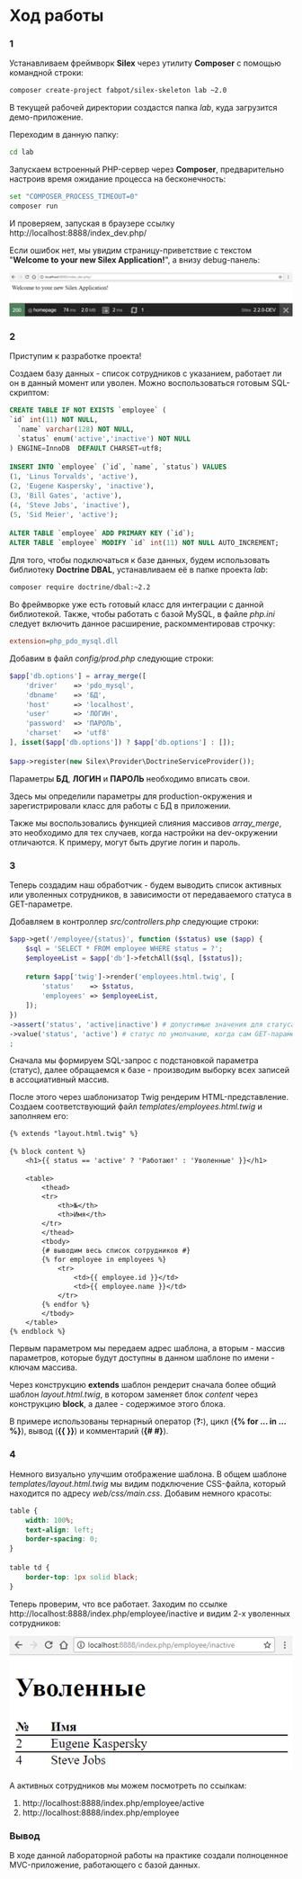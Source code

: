 # Ход работы

### 1

Устанавливаем фреймворк **Silex** через утилиту **Composer** с помощью командной строки:

```bash
composer create-project fabpot/silex-skeleton lab ~2.0
```

В текущей рабочей директории создастся папка *lab*, куда загрузится демо-приложение.

Переходим в данную папку:

```bash
cd lab
```

Запускаем встроенный PHP-сервер через **Composer**, предварительно настроив время ожидание процесса на бесконечность:


```bash
set "COMPOSER_PROCESS_TIMEOUT=0"
composer run
```

И проверяем, запуская в браузере ссылку http://localhost:8888/index_dev.php/

Если ошибок нет, мы увидим страницу-приветствие с текстом "**Welcome to your new Silex Application!**", а внизу debug-панель:

![](screenshots/1.png)

### 2

Приступим к разработке проекта!

Создаем базу данных - список сотрудников с указанием, работает ли он в данный момент или уволен. Можно воспользоваться готовым SQL-скриптом:

```sql
CREATE TABLE IF NOT EXISTS `employee` (
`id` int(11) NOT NULL,
  `name` varchar(128) NOT NULL,
  `status` enum('active','inactive') NOT NULL
) ENGINE=InnoDB  DEFAULT CHARSET=utf8;

INSERT INTO `employee` (`id`, `name`, `status`) VALUES
(1, 'Linus Torvalds', 'active'),
(2, 'Eugene Kaspersky', 'inactive'),
(3, 'Bill Gates', 'active'),
(4, 'Steve Jobs', 'inactive'),
(5, 'Sid Meier', 'active');

ALTER TABLE `employee` ADD PRIMARY KEY (`id`);
ALTER TABLE `employee` MODIFY `id` int(11) NOT NULL AUTO_INCREMENT;
```

Для того, чтобы подключаться к базе данных, будем использовать библиотеку **Doctrine DBAL**, устанавливаем её в папке проекта *lab*:

```bash
composer require doctrine/dbal:~2.2
```

Во фреймворке уже есть готовый класс для интеграции с данной библиотекой. Также, чтобы работать с базой MySQL, в файле *php.ini* следует включить данное расширение, раскомментировав строчку:

```ini
extension=php_pdo_mysql.dll
```

Добавим в файл *config/prod.php* следующие строки:

```php
$app['db.options'] = array_merge([
    'driver'    => 'pdo_mysql',
    'dbname'    => 'БД',
    'host'      => 'localhost',
    'user'      => 'ЛОГИН',
    'password'  => 'ПАРОЛЬ',
    'charset'   => 'utf8'
], isset($app['db.options']) ? $app['db.options'] : []);

$app->register(new Silex\Provider\DoctrineServiceProvider());
```

Параметры **БД**, **ЛОГИН** и **ПАРОЛЬ** необходимо вписать свои.

Здесь мы определили параметры для production-окружения и зарегистрировали класс для работы с БД в приложении.

Также мы воспользовались функцией слияния массивов *array_merge*, это необходимо для тех случаев, когда настройки на dev-окружении отличаются. К примеру, могут быть другие логин и пароль.

### 3

Теперь создадим наш обработчик - будем выводить список активных или уволенных сотрудников, в зависимости от передаваемого статуса в GET-параметре.

Добавляем в контроллер *src/controllers.php* следующие строки:

```php
$app->get('/employee/{status}', function ($status) use ($app) {
    $sql = 'SELECT * FROM employee WHERE status = ?';
    $employeeList = $app['db']->fetchAll($sql, [$status]);

    return $app['twig']->render('employees.html.twig', [
        'status'    => $status,
        'employees' => $employeeList,
    ]);
})
->assert('status', 'active|inactive') # допустимые значения для статуса
->value('status', 'active') # статус по умолчанию, когда сам GET-параметр не задан
;
```

Сначала мы формируем SQL-запрос с подстановкой параметра (статус), далее обращаемся к базе - производим выборку всех записей в ассоциативный массив.

После этого через шаблонизатор Twig рендерим HTML-представление. Создаем соответствующий файл *templates/employees.html.twig* и заполняем его:

```twig
{% extends "layout.html.twig" %}

{% block content %}
    <h1>{{ status == 'active' ? 'Работают' : 'Уволенные' }}</h1>

    <table>
        <thead>
        <tr>
            <th>№</th>
            <th>Имя</th>
        </tr>
        </thead>
        <tbody>
        {# выводим весь список сотрудников #}
        {% for employee in employees %}
            <tr>
                <td>{{ employee.id }}</td>
                <td>{{ employee.name }}</td>
            </tr>
        {% endfor %}
        </tbody>
    </table>
{% endblock %}
```

Первым параметром мы передаем адрес шаблона, а вторым - массив параметров, которые будут доступны в данном шаблоне по имени - ключам массива.

Через конструкцию **extends** шаблон рендерит сначала более общий шаблон *layout.html.twig*, в котором заменяет блок *content* через конструкцию **block**, а далее - содержимое этого блока.

В примере использованы тернарный оператор (**?:**), цикл (**{% for ... in ... %}**), вывод (**{{ }}**) и комментарий (**{# #}**).

### 4

Немного визуально улучшим отображение шаблона. В общем шаблоне *templates/layout.html.twig* мы видим подключение CSS-файла, который находится по адресу *web/css/main.css*. Добавим немного красоты:

```css
table {
    width: 100%;
    text-align: left;
    border-spacing: 0;
}

table td {
    border-top: 1px solid black;
}
```

Теперь проверим, что все работает. Заходим по ссылке http://localhost:8888/index.php/employee/inactive и видим 2-х уволенных сотрудников:

![](screenshots/2.png)

А активных сотрудников мы можем посмотреть по ссылкам:

1. http://localhost:8888/index.php/employee/active
1. http://localhost:8888/index.php/employee

### Вывод

В ходе данной лабораторной работы на практике создали полноценное MVC-приложение, работающего с базой данных.
